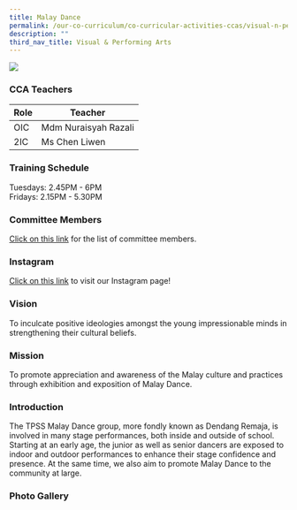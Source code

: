 ```yaml
---
title: Malay Dance
permalink: /our-co-curriculum/co-curricular-activities-ccas/visual-n-performing-arts/malay-dance/
description: ""
third_nav_title: Visual & Performing Arts
---
```

![](/images/2023_malay_dance_03.jpg)

### CCA Teachers

| Role | Teacher |
|---|---|
| OIC | Mdm Nuraisyah Razali |
| 2IC | Ms Chen Liwen |

### Training Schedule 
Tuesdays: 2.45PM - 6PM <br>Fridays: 2.15PM - 5.30PM

### Committee Members
[Click on this link](https://docs.google.com/document/d/1pnlOVNj4qb8OFiD3Kl-TE1T8tHEZq5ilGIld6QTjC6o/edit?usp=sharing) for the list of committee members. 

### Instagram 
[Click on this link](https://www.instagram.com/tpss.malaydance/?igshid=MzRlODBiNWFlZA%3D%3D) to visit our Instagram page! 


### Vision
To inculcate positive ideologies amongst the young impressionable minds in strengthening their cultural beliefs.

### Mission 
To promote appreciation and awareness of the Malay culture and practices through exhibition and exposition of Malay Dance.

### Introduction 
The TPSS Malay Dance group, more fondly known as Dendang Remaja, is involved in many stage performances, both inside and outside of school. Starting at an early age, the junior as well as senior dancers are exposed to indoor and outdoor performances to enhance their stage confidence and presence. At the same time, we also aim to promote Malay Dance to the community at large.

### Photo Gallery

